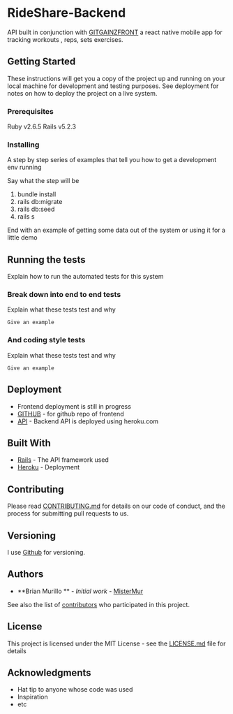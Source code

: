 # RideShare-Backend
API built in conjunction with [GITGAINZFRONT](https://github.com/mistermur.com/git-gainz-front) a react native mobile app for tracking workouts , reps, sets exercises.


## Getting Started

These instructions will get you a copy of the project up and running on your local machine for development and testing purposes. See deployment for notes on how to deploy the project on a live system.

### Prerequisites

Ruby v2.6.5
Rails v5.2.3

### Installing

A step by step series of examples that tell you how to get a development env running

Say what the step will be
1) bundle install
2) rails db:migrate
3) rails db:seed 
4) rails s
 


End with an example of getting some data out of the system or using it for a little demo

## Running the tests

Explain how to run the automated tests for this system

### Break down into end to end tests

Explain what these tests test and why

```
Give an example
```

### And coding style tests

Explain what these tests test and why

```
Give an example
```

## Deployment
* Frontend deployment is still in progress 
* [GITHUB](https://github.com/mistermur/git-gainz-frontend/) - for github repo of frontend
* [API](https://git-gainz.herokuapp.com/) - Backend API is deployed using heroku.com

## Built With

* [Rails](http://www.dropwizard.io/1.0.2/docs/) - The API framework used
* [Heroku](https://heroku.org/) - Deployment

## Contributing

Please read [CONTRIBUTING.md](https://gist.github.com/PurpleBooth/b24679402957c63ec426) for details on our code of conduct, and the process for submitting pull requests to us.

## Versioning

I use [Github](http://Github.com/) for versioning.

## Authors

* **Brian Murillo ** - *Initial work* - [MisterMur](https://github.com/MisterMur)

See also the list of [contributors](https://github.com/your/project/contributors) who participated in this project.

## License

This project is licensed under the MIT License - see the [LICENSE.md](LICENSE.md) file for details

## Acknowledgments

* Hat tip to anyone whose code was used
* Inspiration
* etc
